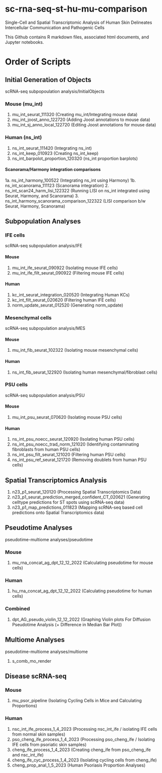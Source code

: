 # sc-rna-seq-st-hu-mu-comparison
Single-Cell and Spatial Transcriptomic Analysis of Human Skin Delineates Intercellular Communication and Pathogenic Cells

This Github contains R markdown files, associated html documents, and Jupyter notebooks.  

# Order of Scripts


## Initial Generation of Objects 
scRNA-seq subpopoulation analysis/InitialObjects

### Mouse (mu_int)
1. mu_int_seurat_111320 (Creating mu_int/Integrating mouse data)
2. mu_int_joost_anno_122720 (Adding Joost annotations to mouse data)
3. mu_int_sj_anno_local_122720 (Editing Joost annotations for mouse data)

### Human (ns_int)
1. ns_int_seurat_111420 (Integrating ns_int)
2. ns_int_keep_010923 (Creating ns_int_keep)
3. ns_int_barpolot_proportion_120320 (ns_int proportion barplots)
#### Scanorama/Harmony integration comparisons
1a. ns_int_harmony_100522 (Integrating ns_int using Harmony)
1b. ns_int_scanorama_111123 (Scanorama integration)
2. ns_int_scan24_harm_lisi_122322 (Running LISI on ns_int integrated using Seurat, Harmony, and Scanorama)
3. ns_int_harmony_scanorama_comparison_122322 (LISI comparison b/w Seurat, Harmony, Scanorama)


## Subpopulation Analyses

### IFE cells
scRNA-seq subpopulation analysis/IFE
#### Mouse
1. mu_int_ife_seurat_090922 (Isolating mouse IFE cells)
2. mu_int_ife_filt_seurat_090922 (Filtering mouse IFE cells)
#### Human
1. kc_int_seurat_integration_020520 (Integrating Human KCs)
2. kc_int_filt_seurat_020620 (Filtering human IFE cells)
3. norm_update_seurat_012520 (Generating norm_update)

### Mesenchymal cells
scRNA-seq subpopulation analysis/MES
#### Mouse 
1. mu_int_fib_seurat_102322 (Isolating mouse mesenchymal cells)
#### Human 
1. ns_int_fib_seurat_122920 (Isolating human mesenchymal/fibroblast cells)

### PSU cells
scRNA-seq subpopulation analysis/PSU
#### Mouse
1. mu_int_psu_seurat_070620 (Isolating mouse PSU cells)
#### Human
1. ns_int_psu_noecc_seurat_120920 (Isolating human PSU cells)
2. ns_int_psu_noecc_trad_norm_121020 (Identifying contaminating fibroblasts from human PSU cells)
3. ns_int_psu_filt_seurat_121020 (Filtering human PSU cells)
4. ns_int_psu_ref_seurat_121720 (Removing doublets from human PSU cells)


## Spatial Transcriptomics Analysis
1. n23_p1_seurat_120120 (Processing Spatial Transcriptomics Data)
2. n23_p1_seurat_prediction_merged_confident_CT_020621 (Generating celltype predictions for ST spots using scRNA-seq data)
3. n23_p1_map_predictions_011823 (Mapping scRNA-seq based cell predictions onto Spatial Transcriptomics data)


## Pseudotime Analyses
pseudotime-multiome analyses/pseudotime
### Mouse
1. mu_rna_concat_ag_dpt_12_12_2022 (Calculating pseudotime for mouse cells)
### Human
1. hu_rna_concat_ag_dpt_12_12_2022 (Calculating pseudotime for human cells)
### Combined
1. dpt_AG_pseudo_violin_12_12_2022 (Graphing Violin plots For Diffusion Pseudotime Analysis (+ Difference in Median Bar Plot))


## Multiome Analyses
pseudotime-multiome analyses/multiome
1. s_comb_mo_render


## Disease scRNA-seq
### Mouse
1. mu_psor_pipeline (Isolating Cycling Cells in Mice and Calculating Proportions)
### Human
1. nsc_int_ife_process_1_4_2023 (Processing nsc_int_ife / isolating IFE cells from normal skin samples)
2. pso_cheng_ife_process_1_4_2023 (Processing pso_cheng_ife / Isolating IFE cells from psoriatic skin samples)
3. cheng_ife_process_1_4_2023 (Creating cheng_ife from pso_cheng_ife and nsc_int_ife)
4. cheng_ife_cyc_process_1_4_2023 (Isolating cycling cells from cheng_ife)
5. cheng_prop_anal_1_5_2023 (Human Psoriasis Proportion Analyses)




